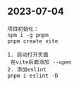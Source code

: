 ## 2023-07-04
```
项目初始化：
npm i -g pnpm
pnpm create vite

1. 启动打开页面
 在vite后面添加 --open
2. 添加eslint
pnpm i eslint -D
```